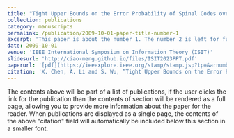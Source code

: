 ```yaml
---
title: "Tight Upper Bounds on the Error Probability of Spinal Codes over Fading Channels"
collection: publications
category: manuscripts
permalink: /publication/2009-10-01-paper-title-number-1
excerpt: 'This paper is about the number 1. The number 2 is left for future work.'
date: 2009-10-01
venue: 'IEEE International Symposium on Information Theory (ISIT)'
slidesurl: 'http://ciao-meng.github.io/files/ISIT2023PPT.pdf'
paperurl: '[pdf](https://ieeexplore.ieee.org/stamp/stamp.jsp?tp=&arnumber=10206448)'
citation: 'X. Chen, A. Li and S. Wu, ”Tight Upper Bounds on the Error Probability of Spinal Codes over Fading Channels,” IEEE International Symposium on Information Theory (ISIT), Aug, 2023, pp. 1277-1282.'
---
```


The contents above will be part of a list of publications, if the user clicks the link for the publication than the contents of section will be rendered as a full page, allowing you to provide more information about the paper for the reader. When publications are displayed as a single page, the contents of the above "citation" field will automatically be included below this section in a smaller font.
